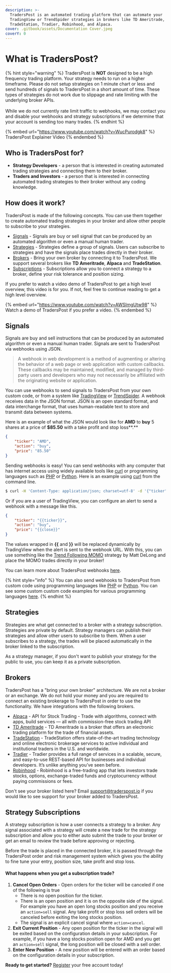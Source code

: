 ```yaml
---
description: >-
  TradersPost is an automated trading platform that can automate your
  TradingView or TrendSpider strategies in brokers like TD Ameritrade,
  TradeStation, Tradier, Robinhood, and Alpaca.
cover: .gitbook/assets/Documentation Cover.jpeg
coverY: 0
---
```


# What is TradersPost?

{% hint style="warning" %}
TradersPost is **NOT** designed to be a high frequency trading platform. Your strategy needs to run on a higher timeframe. Please do not setup strategies on 1 minute chart or less and send hundreds of signals to TradersPost in a short amount of time. These types of strategies do not work due to slippage and rate limiting with the underlying broker APIs.\
\
While we do not currently rate limit traffic to webhooks, we may contact you and disable your webhooks and strategy subscriptions if we determine that your account is sending too many trades.
{% endhint %}

{% embed url="https://www.youtube.com/watch?v=WucPurodgk8" %}
TradersPost Explainer Video
{% endembed %}

## Who is TradersPost for?

* **Strategy Developers** - a person that is interested in creating automated trading strategies and connecting them to their broker.
* **Traders and Investors** - a person that is interested in connecting automated trading strategies to their broker without any coding knowledge.

## How does it work?

TradersPost is made of the following concepts. You can use them together to create automated trading strategies in your broker and allow other people to subscribe to your strategies.

* [Signals](./#signals) - Signals are buy or sell signal that can be produced by an automated algorithm or even a manual human trader.
* [Strategies](./#strategies) - Strategies define a group of signals. Users can subscribe to strategies and have the signals place trades directly in their broker.
* [Brokers](./#brokers) - Bring your own broker by connecting it to TradersPost. We support several brokers like **TD Ameritrade**, **Alpaca** and **TradeStation**.
* [Subscriptions](./#strategy-subscriptions) - Subscriptions allow you to connect a strategy to a broker, define your risk tolerance and position sizing.

If you prefer to watch a video demo of TradersPost to get a high level overview, this video is for you. If not, feel free to continue reading to get a high level overview.

{% embed url="https://www.youtube.com/watch?v=AWSImgUtw98" %}
Watch a demo of TradersPost if you prefer a video.
{% endembed %}

## Signals

Signals are buy and sell instructions that can be produced by an automated algorithm or even a manual human trader. Signals are sent to TradersPost via webhooks using JSON.

> A webhook in web development is a method of augmenting or altering the behavior of a web page or web application with custom callbacks. These callbacks may be maintained, modified, and managed by third-party users and developers who may not necessarily be affiliated with the originating website or application.

You can use webhooks to send signals to TradersPost from your own custom code, or from a system like [TradingView](https://www.tradingview.com/?offer\_id=10\&aff\_id=26514) or [TrendSpider](https://trendspider.com/?\_go=traderspost). A webhook receives data in the JSON format. JSON is an open standard format, and data interchange format, that uses human-readable text to store and transmit data between systems.

Here is an example of what the JSON would look like for **AMD** to **buy** 5 shares at a price of **$85.50** with a take profit and stop loss**.**

```json
{
    "ticker": "AMD",
    "action": "buy",
    "price": "85.50"
}
```

Sending webhooks is easy! You can send webhooks with any computer that has internet access using widely available tools like [curl](https://curl.se) or programming languages such as [PHP](https://php.net) or [Python](https://www.python.org). Here is an example using [curl](https://curl.se) from the command line.

```bash
$ curl -H 'Content-Type: application/json; charset=utf-8' -d '{"ticker": "AMD", "action": "buy", "price": 85.50}' -X POST https://traderspost.io/trading/webhook/9d9f8620-d60d-416e-827e-0ec01ef93532/9b5b8c4264421f5515fd4fcb6571af50
```

Or if you are a user of TradingView, you can configure an alert to send a webhook with a message like this.

```json
{
    "ticker": "{{ticker}}",
    "action": "buy",
    "price": "{{close}}"
}
```

The values wrapped in **\{{** and **\}}** will be replaced dynamically by TradingView when the alert is sent to the webhook URL. With this, you can use something like the [Trend Following MOMO](https://www.tradingview.com/script/Jrw5Qegy-Trend-Following-MOMO/?offer\_id=10\&aff\_id=26514) strategy by Matt DeLong and place the MOMO trades directly in your broker!

You can learn more about TradersPost webhooks [here](core-concepts/webhooks.md).

{% hint style="info" %}
You can also send webhooks to TradersPost from custom code using programming languages like [PHP](https://php.net) or [Python](https://www.python.org). You can see some custom custom code examples for various programming languages [here](learn/custom-code-examples.md).
{% endhint %}

## Strategies

Strategies are what get connected to a broker with a strategy subscription. Strategies are private by default. Strategy managers can publish their strategies and allow other users to subscribe to them. When a user subscribes to a strategy, the trades will be placed automatically in the broker linked to the subscription.

As a strategy manager, if you don't want to publish your strategy for the public to use, you can keep it as a private subscription.

## Brokers

TradersPost has a "bring your own broker" architecture. We are not a broker or an exchange. We do not hold your money and you are required to connect an existing brokerage to TradersPost in order to use the functionality. We have integrations with the following brokers.

* [Alpaca](broken-reference) - API for Stock Trading - Trade with algorithms, connect with apps, build services — all with commission-free stock trading API
* [TD Ameritrade](broken-reference) - TD Ameritrade is a broker that offers an electronic trading platform for the trade of financial assets.
* [TradeStation](broken-reference) - TradeStation offers state-of-the-art trading technology and online electronic brokerage services to active individual and institutional traders in the U.S. and worldwide.
* [Tradier](broken-reference) - Tradier provides a full range of services in a scalable, secure, and easy-to-use REST-based API for businesses and individual developers. It’s unlike anything you’ve seen before.
* [Robinhood](broken-reference) - Robinhood is a free-trading app that lets investors trade stocks, options, exchange-traded funds and cryptocurrency without paying commissions or fees.

Don't see your broker listed here? Email [support@traderspost.io](mailto:support@traderspost.io) if you would like to see support for your broker added to TradersPost.

## Strategy Subscriptions

A strategy subscription is how a user connects a strategy to a broker. Any signal associated with a strategy will create a new trade for the strategy subscription and allow you to either auto submit the trade to your broker or get an email to review the trade before approving or rejecting.

Before the trade is placed in the connected broker, it is passed through the TradersPost order and risk management system which gives you the ability to fine tune your entry, position size, take profit and stop loss.

#### What happens when you get a subscription trade?

1. **Cancel Open Orders** - Open orders for the ticker will be canceled if one of the following is true
   * There is no open position for the ticker.
   * There is an open position and it is on the opposite side of the signal. For example you have an open long stocks position and you receive an `action=sell` signal. Any take profit or stop loss sell orders will be canceled before exiting the long stocks position.
   * The signal is an explicit cancel signal where `action=cancel`.
2. **Exit Current Position** - Any open position for the ticker in the signal will be exited based on the configuration details in your subscription. For example, if you have a long stocks position open for AMD and you get an `action=sell` signal, the long position will be closed with a sell order.
3. **Enter New Position** - A new position will be entered with an order based on the configuration details in your subscription.

**Ready to get started?** [Register](https://traderspost.io/register) your free account today!
